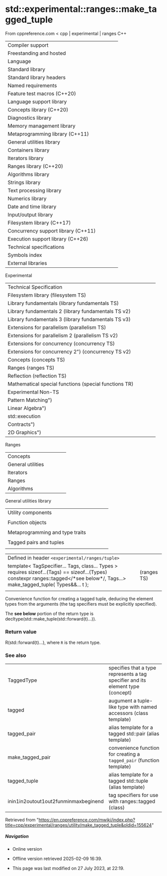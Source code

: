 # std::experimental::ranges::make_tagged_tuple

From cppreference.com
< cpp‎ | experimental‎ | ranges
C++

|  |  |  |  |  |
| --- | --- | --- | --- | --- |
| Compiler support | | | | |
| Freestanding and hosted | | | | |
| Language | | | | |
| Standard library | | | | |
| Standard library headers | | | | |
| Named requirements | | | | |
| Feature test macros (C++20) | | | | |
| Language support library | | | | |
| Concepts library (C++20) | | | | |
| Diagnostics library | | | | |
| Memory management library | | | | |
| Metaprogramming library (C++11) | | | | |
| General utilities library | | | | |
| Containers library | | | | |
| Iterators library | | | | |
| Ranges library (C++20) | | | | |
| Algorithms library | | | | |
| Strings library | | | | |
| Text processing library | | | | |
| Numerics library | | | | |
| Date and time library | | | | |
| Input/output library | | | | |
| Filesystem library (C++17) | | | | |
| Concurrency support library (C++11) | | | | |
| Execution support library (C++26) | | | | |
| Technical specifications | | | | |
| Symbols index | | | | |
| External libraries | | | | |

Experimental

|  |  |  |  |  |
| --- | --- | --- | --- | --- |
| Technical Specification | | | | |
| Filesystem library (filesystem TS) | | | | |
| Library fundamentals (library fundamentals TS) | | | | |
| Library fundamentals 2 (library fundamentals TS v2) | | | | |
| Library fundamentals 3 (library fundamentals TS v3) | | | | |
| Extensions for parallelism (parallelism TS) | | | | |
| Extensions for parallelism 2 (parallelism TS v2) | | | | |
| Extensions for concurrency (concurrency TS) | | | | |
| Extensions for concurrency 2") (concurrency TS v2) | | | | |
| Concepts (concepts TS) | | | | |
| Ranges (ranges TS) | | | | |
| Reflection (reflection TS) | | | | |
| Mathematical special functions (special functions TR) | | | | |
| Experimental Non-TS | | | | |
| Pattern Matching") | | | | |
| Linear Algebra") | | | | |
| std::execution | | | | |
| Contracts") | | | | |
| 2D Graphics") | | | | |

Ranges

|  |  |  |  |  |
| --- | --- | --- | --- | --- |
| Concepts | | | | |
| General utilities | | | | |
| Iterators | | | | |
| Ranges | | | | |
| Algorithms | | | | |

General utilities library

|  |  |  |  |  |
| --- | --- | --- | --- | --- |
| Utility components | | | | |
| |  |  |  |  |  | | --- | --- | --- | --- | --- | | swap | | | | | | |  |  |  |  |  | | --- | --- | --- | --- | --- | | exchange | | | | | |
| Function objects | | | | |
| |  |  |  |  |  | | --- | --- | --- | --- | --- | | invoke | | | | | | identity | | | | | | |  |  |  |  |  | | --- | --- | --- | --- | --- | | equal_to | | | | | | not_equal_to | | | | | | |  |  |  |  |  | | --- | --- | --- | --- | --- | | greater | | | | | | less | | | | | | |  |  |  |  |  | | --- | --- | --- | --- | --- | | greater_equal | | | | | | less_equal | | | | | |
| Metaprogramming and type traits | | | | |
| |  |  |  |  |  | | --- | --- | --- | --- | --- | | is_swappable_withis_swappable | | | | | | |  |  |  |  |  | | --- | --- | --- | --- | --- | | is_nothrow_swappable_withis_nothrow_swappable | | | | | | |  |  |  |  |  | | --- | --- | --- | --- | --- | | common_reference | | | | | | common_type | | | | | |
| Tagged pairs and tuples | | | | |
| |  |  |  |  |  | | --- | --- | --- | --- | --- | | TagSpecifier | | | | | | TaggedType | | | | | |  | | | | | | |  |  |  |  |  | | --- | --- | --- | --- | --- | | tagged | | | | | | tag specifiers | | | | | |  | | | | | | |  |  |  |  |  | | --- | --- | --- | --- | --- | | tagged_pair | | | | | | make_tagged_pair | | | | | |  | | | | | | |  |  |  |  |  | | --- | --- | --- | --- | --- | | tagged_tuple | | | | | | ****make_tagged_tuple**** | | | | | |  | | | | | |

|  |  |  |
| --- | --- | --- |
| Defined in header `<experimental/ranges/tuple>` |  |  |
| template< TagSpecifier... Tags, class... Types >      requires sizeof...(Tags) == sizeof...(Types) constexpr ranges::tagged</\*see below\*/, Tags...> make_tagged_tuple( Types&&... t ); |  | (ranges TS) |
|  |  |  |

Convenience function for creating a tagged tuple, deducing the element types from the arguments (the tag specifiers must be explicitly specified).

The **see below** portion of the return type is decltype(std::make_tuple(std::forward<Types>(t)...)).

### Return value

R(std::forward<Types>(t)...), where `R` is the return type.

### See also

|  |  |
| --- | --- |
| TaggedType | specifies that a type represents a tag specifier and its element type   (concept) |
| tagged | augument a tuple-like type with named accessors   (class template) |
| tagged_pair | alias template for a tagged std::pair (alias template) |
| make_tagged_pair | convenience function for creating a `tagged_pair`   (function template) |
| tagged_tuple | alias template for a tagged std::tuple (alias template) |
| inin1in2outout1out2funminmaxbeginend | tag specifiers for use with ranges::tagged   (class) |

Retrieved from "<https://en.cppreference.com/mwiki/index.php?title=cpp/experimental/ranges/utility/make_tagged_tuple&oldid=155624>"

##### Navigation

- Online version
- Offline version retrieved 2025-02-09 16:39.

- This page was last modified on 27 July 2023, at 22:19.